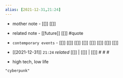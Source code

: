 ```yaml
---
alias: [2021-12-31,21:24]
---
```

- mother note - [[]] [[]]
- related note - [[future]] [[]] #quote 
- `contemporary events` - [[]] [[]] [[]] [[]] [[]] [[]] [[]] [[]]

- [[2021-12-31]]  `21:24` _related_ [[]] | [[]] | [[]] # # #
- high tech, low life
```query
"cyberpunk"
```